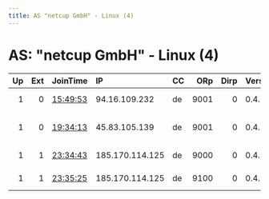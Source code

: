 ```yaml
---
title: AS "netcup GmbH" - Linux (4)
---
```


# AS: "netcup GmbH" - Linux (4)

|   Up |   Ext | JoinTime                                                                                              | IP              | CC   |   ORp |   Dirp | Version   | Contact                      | Nickname     |   eFamMembers |
|-----:|------:|:------------------------------------------------------------------------------------------------------|:----------------|:-----|------:|-------:|:----------|:-----------------------------|:-------------|--------------:|
|    1 |     0 | [15:49:53](https://nusenu.github.io/OrNetStats/w/relay/D706A4500BB1A90AB076EA7CC0DD7DE5274A2CB7.html) | 94.16.109.232   | de   |  9001 |      0 | 0.4.7.7   | 4183fade-7e84-4f6b-996f-d    | pushfd       |             1 |
|    1 |     0 | [19:34:13](https://nusenu.github.io/OrNetStats/w/relay/A8BE9E317F870FA384924C4A537EC850FB2A6112.html) | 45.83.105.139   | de   |  9001 |      0 | 0.4.6.9   | xgm.de hostmaster &lt;hostma | Asaru        |             1 |
|    1 |     1 | [23:34:43](https://nusenu.github.io/OrNetStats/w/relay/409BD5AEC15BF5D2B983C6F064D852B0ADE0C8BD.html) | 185.170.114.125 | de   |  9000 |      0 | 0.4.7.7   | email:Quetzalcoatl relays    | Quetzalcoatl |           151 |
|    1 |     1 | [23:35:25](https://nusenu.github.io/OrNetStats/w/relay/E86D16D2A0E3503E69971DE999989757C6931195.html) | 185.170.114.125 | de   |  9100 |      0 | 0.4.7.7   | email:Quetzalcoatl relays    | Quetzalcoatl |           151 |

